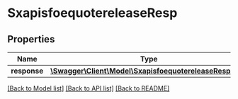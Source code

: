 # SxapisfoequotereleaseResp

## Properties
Name | Type | Description | Notes
------------ | ------------- | ------------- | -------------
**response** | [**\Swagger\Client\Model\SxapisfoequotereleaseResponse**](SxapisfoequotereleaseResponse.md) |  | [optional] 

[[Back to Model list]](../README.md#documentation-for-models) [[Back to API list]](../README.md#documentation-for-api-endpoints) [[Back to README]](../README.md)


